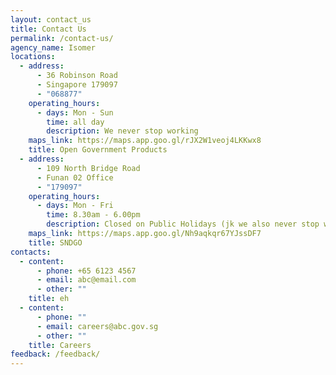 ```yaml
---
layout: contact_us
title: Contact Us
permalink: /contact-us/
agency_name: Isomer
locations:
  - address:
      - 36 Robinson Road
      - Singapore 179097
      - "068877"
    operating_hours:
      - days: Mon - Sun
        time: all day
        description: We never stop working
    maps_link: https://maps.app.goo.gl/rJX2W1veoj4LKKwx8
    title: Open Government Products
  - address:
      - 109 North Bridge Road
      - Funan 02 Office
      - "179097"
    operating_hours:
      - days: Mon - Fri
        time: 8.30am - 6.00pm
        description: Closed on Public Holidays (jk we also never stop working)
    maps_link: https://maps.app.goo.gl/Nh9aqkqr67YJssDF7
    title: SNDGO
contacts:
  - content:
      - phone: +65 6123 4567
      - email: abc@email.com
      - other: ""
    title: eh
  - content:
      - phone: ""
      - email: careers@abc.gov.sg
      - other: ""
    title: Careers
feedback: /feedback/
---
```

